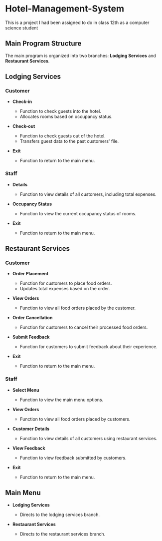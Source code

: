 # Hotel-Management-System
This is a project I had been assigned to do in class 12th as a computer science student

## Main Program Structure

The main program is organized into two branches: **Lodging Services** and **Restaurant Services**.

## Lodging Services

### Customer

- **Check-in**
  - Function to check guests into the hotel.
  - Allocates rooms based on occupancy status.

- **Check-out**
  - Function to check guests out of the hotel.
  - Transfers guest data to the past customers' file.

- **Exit**
  - Function to return to the main menu.

### Staff

- **Details**
  - Function to view details of all customers, including total expenses.

- **Occupancy Status**
  - Function to view the current occupancy status of rooms.

- **Exit**
  - Function to return to the main menu.

## Restaurant Services

### Customer

- **Order Placement**
  - Function for customers to place food orders.
  - Updates total expenses based on the order.

- **View Orders**
  - Function to view all food orders placed by the customer.

- **Order Cancellation**
  - Function for customers to cancel their processed food orders.

- **Submit Feedback**
  - Function for customers to submit feedback about their experience.
 
- **Exit**
  - Function to return to the main menu.

### Staff

- **Select Menu**
  - Function to view the main menu options.

- **View Orders**
  - Function to view all food orders placed by customers.

- **Customer Details**
  - Function to view details of all customers using restaurant services.

- **View Feedback**
  - Function to view feedback submitted by customers.

- **Exit**
  - Function to return to the main menu.

## Main Menu

- **Lodging Services**
  - Directs to the lodging services branch.

- **Restaurant Services**
  - Directs to the restaurant services branch.
